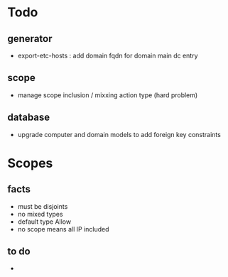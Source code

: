 # Todo

## generator
* export-etc-hosts : add domain fqdn for domain main dc entry

## scope
* manage scope inclusion / mixxing action type (hard problem)
## database
* upgrade computer and domain models to add foreign key constraints


# Scopes
## facts 
* must be disjoints 
* no mixed types
* default type Allow
* no scope means all IP included

## to do

* 